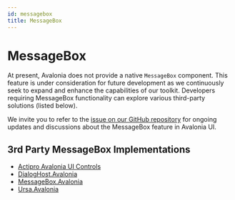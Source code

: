 ```yaml
---
id: messagebox
title: MessageBox
---
```


# MessageBox

At present, Avalonia does not provide a native `MessageBox` component. This feature is under consideration for future development as we continuously seek to expand and enhance the capabilities of our toolkit. Developers requiring MessageBox functionality can explore various third-party solutions (listed below). 

We invite you to refer to the [issue on our GitHub repository](https://github.com/AvaloniaUI/Avalonia/issues/670) for ongoing updates and discussions about the MessageBox feature in Avalonia UI. 

## 3rd Party MessageBox Implementations 

* [Actipro Avalonia UI Controls](https://www.actiprosoftware.com/products/controls/avalonia)
* [DialogHost.Avalonia](https://github.com/AvaloniaUtils/DialogHost.Avalonia)
* [MessageBox.Avalonia](https://github.com/AvaloniaCommunity/MessageBox.Avalonia)
* [Ursa.Avalonia](https://github.com/irihitech/Ursa.Avalonia)